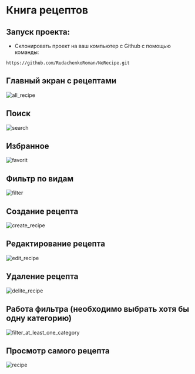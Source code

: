 # Книга рецептов

## Запуск проекта:
* Склонировать проект на ваш компьютер с Github с помощью команды:
```
https://github.com/RudachenkoRoman/NeRecipe.git
```

## Главный экран с рецептами
![all_recipe](https://user-images.githubusercontent.com/97969577/176727442-774a9f9b-9412-4532-b0aa-e1caf20100e7.gif)
## Поиск
![search](https://user-images.githubusercontent.com/97969577/176727474-d07862bd-3ce6-4b5f-86dd-8ab408e2677a.gif)
## Избранное
![favorit](https://user-images.githubusercontent.com/97969577/176727494-cec5a25b-8819-49aa-9fe3-83c88ea97696.gif)
## Фильтр по видам
![filter](https://user-images.githubusercontent.com/97969577/176727559-98c0d518-14e0-4a16-a319-3726b39864c8.gif)
## Создание рецепта
![create_recipe](https://user-images.githubusercontent.com/97969577/176727573-8bc5c0b2-b5a7-4698-9c1f-22b8b8185848.gif)
## Редактирование рецепта
![edit_recipe](https://user-images.githubusercontent.com/97969577/176727585-31916bec-b825-4b59-be29-ab868dac4bd7.gif)
## Удаление рецепта
![delite_recipe](https://user-images.githubusercontent.com/97969577/176727601-9de33f90-98c2-41f5-adf4-4aca9fafb7c7.gif)
## Работа фильтра (необходимо выбрать хотя бы одну категорию)
![filter_at_least_one_category ](https://user-images.githubusercontent.com/97969577/176727635-ff3e2214-f0a9-4385-a6ae-bae54f25d24a.gif)
## Просмотр самого рецепта
![recipe](https://user-images.githubusercontent.com/97969577/176730581-79f1945c-38ed-46c1-ba74-acdce58ddc67.gif)
